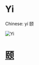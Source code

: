 # Yi

Chinese: yí 颐

![Yi](https://88o.io/wp-content/uploads/2018/09/27-e9a290yi.jpg)

# [颐](./e9a290yi_cn.md)
